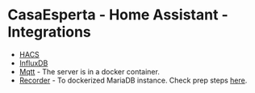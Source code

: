 # CasaEsperta - Home Assistant - Integrations

* [HACS](https://hacs.xyz/)
* [InfluxDB](influxdb.md)
* [Mqtt](https://www.home-assistant.io/integrations/mqtt/) - The server is in a docker container.
* [Recorder](https://www.home-assistant.io/integrations/recorder/) - To dockerized MariaDB instance. Check prep steps [here](helpers.md#mariadb-recorder).